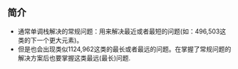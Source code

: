 ## 简介
- 通常单调栈解决的常规问题：用来解决最近或者最短的问题(如：496,503这类的下一个更大元素)。
- 但是也会出现类似1124,962这类的最长或者最远的问题。在掌握了常规问题的解决方案后也要掌握这类最远(最长)问题.